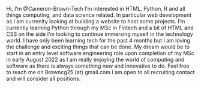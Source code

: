Hi, I’m @Cameron-Brown-Tech
I’m interested in HTML, Python, R and all things computing, and data science related. In particular web development as I am currenlty looking at building a website to host some projects.
I’m currently learning Python through my MSc in Fintech and a bit of HTML and CSS on the side
I’m looking to continue immersing myself in the technology world. I have only been learning tech for the past 4 months but I am loving the challenge and exciting things that can be done. My dream would be to start in an entry level software engineering role upon completion of my MSc in early August 2022 as I am really enjoying the world of computing and software as there is always something new and innovative to do.
Feel free to reach me on Browncg25 (at) gmail.com
I am open to all recruiting contact and will consider all positions.
